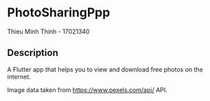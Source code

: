 # PhotoSharingPpp

Thieu Minh Thinh - 17021340

## Description

A Flutter app that helps you to view and download free photos on the internet.

Image data taken from https://www.pexels.com/api/ API. 
